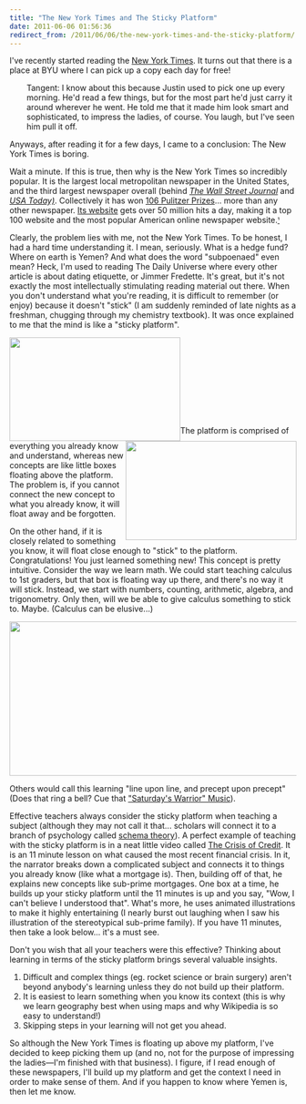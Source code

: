 ```yaml
---
title: "The New York Times and The Sticky Platform"
date: 2011-06-06 01:56:36
redirect_from: /2011/06/06/the-new-york-times-and-the-sticky-platform/
---
```


I've recently started reading the <a href="http://en.wikipedia.org/wiki/The_New_York_Times" target="_blank" rel="noopener noreferrer" title="The New York Times - Wikipedia">New York Times</a>. It turns out that there is a place at BYU where I can pick up a copy each day for free!

<p style="padding-left: 30px;">
  Tangent: I know about this because Justin used to pick one up every morning. He'd read a few things, but for the most part he'd just carry it around wherever he went. He told me that it made him look smart and sophisticated, to impress the ladies, of course. You laugh, but I've seen him pull it off.
</p>

Anyways, after reading it for a few days, I came to a conclusion: The New York Times is boring.

Wait a minute. If this is true, then why is the New York Times so incredibly popular. It is the largest local metropolitan newspaper in the United States, and the third largest newspaper overall (behind *<a href="http://en.wikipedia.org/wiki/The_Wall_Street_Journal" target="_blank" rel="noopener noreferrer" title="The Wall Street Journal">The Wall Street Journal</a>* and *[USA Today)][1]*. Collectively it has won <a href="http://en.wikipedia.org/wiki/List_of_Pulitzer_Prizes_awarded_to_The_New_York_Times" target="_blank" rel="noopener noreferrer" title="New York Times Pulitzer Prizes">106 Pulitzer Prizes</a>... more than any other newspaper. <a href="http://nytimes.com" target="_blank" rel="noopener noreferrer" title="nytimes.com">Its website</a> gets over 50 million hits a day, making it a top 100 website and the most popular American online newspaper website.<a href="http://www.wolframalpha.com/input/?i=new+york+times" target="_blank" rel="noopener noreferrer" title="NYTimes Website Stats"><small>¹</small></a>

 [1]: http://en.wikipedia.org/wiki/USA_Today "USA Today"

Clearly, the problem lies with me, not the New York Times. To be honest, I had a hard time understanding it. I mean, seriously. What is a hedge fund? Where on earth is Yemen? And what does the word "subpoenaed" even mean? Heck, I'm used to reading The Daily Universe where every other article is about dating etiquette, or Jimmer Fredette. It's great, but it's not exactly the most intellectually stimulating reading material out there. When you don't understand what you're reading, it is difficult to remember (or enjoy) because it doesn't "stick" (I am suddenly reminded of late nights as a freshman, chugging through my chemistry textbook). It was once explained to me that the mind is like a "sticky platform".

[<img alt="" class="size-medium wp-image-527 alignright" src="/assets/images/Sticky11.png" style="width: 300px; height: 182px; float: left;" title="Sticky Platform 1" />][2][<img alt="" class="size-medium wp-image-528 alignright" src="/assets/images/Sticky21.png" style="width: 300px; height: 174px; float: right;" title="Sticky Platform 2" />][3]

 [2]: /assets/images/Sticky11.png
 [3]: /assets/images/Sticky21.png

 

 

 

 

 

The platform is comprised of everything you already know and understand, whereas new concepts are like little boxes floating above the platform. The problem is, if you cannot connect the new concept to what you already know, it will float away and be forgotten.

On the other hand, if it is closely related to something you know, it will float close enough to "stick" to the platform. Congratulations! You just learned something new! This concept is pretty intuitive. Consider the way we learn math. We could start teaching calculus to 1st graders, but that box is floating way up there, and there's no way it will stick. Instead, we start with numbers, counting, arithmetic, algebra, and trigonometry. Only then, will we be able to give calculus something to stick to. Maybe. (Calculus can be elusive...)

<p style="text-align: center;">
  <a href="/assets/images/Sticky-Platform-31.png"><img alt="" class="aligncenter size-full wp-image-524" height="271" src="/assets/images/Sticky-Platform-31.png" title="Sticky Platform 3" width="710" /></a>
</p>

Others would call this learning "line upon line, and precept upon precept" (Does that ring a bell? Cue that <a href="http://www.youtube.com/watch?v=9yQkz77CngI" target="_blank" rel="noopener noreferrer" title="Line upon Line">"Saturday's Warrior" Music</a>).

Effective teachers always consider the sticky platform when teaching a subject (although they may not call it that... scholars will connect it to a branch of psychology called [schema theory][4]). A perfect example of teaching with the sticky platform is in a neat little video called <a href="http://vimeo.com/3261363" target="_blank" rel="noopener noreferrer" title="The Crisis of Credit">The Crisis of Credit</a>. It is an 11 minute lesson on what caused the most recent financial crisis. In it, the narrator breaks down a complicated subject and connects it to things you already know (like what a mortgage is). Then, building off of that, he explains new concepts like sub-prime mortgages. One box at a time, he builds up your sticky platform until the 11 minutes is up and you say, "Wow, I can't believe I understood that". What's more, he uses animated illustrations to make it highly entertaining (I nearly burst out laughing when I saw his illustration of the stereotypical sub-prime family). If you have 11 minutes, then take a look below... it's a must see.

 [4]: http://en.wikipedia.org/wiki/Schema_theory "Schema Theory - Wikipedia"

<p style="text-align: center;">
</p>

Don't you wish that all your teachers were this effective? Thinking about learning in terms of the sticky platform brings several valuable insights.

1.  Difficult and complex things (eg. rocket science or brain surgery) aren't beyond anybody's learning unless they do not build up their platform.
2.  It is easiest to learn something when you know its context (this is why we learn geography best when using maps and why Wikipedia is so easy to understand!)
3.  Skipping steps in your learning will not get you ahead.

So although the New York Times is floating up above my platform, I've decided to keep picking them up (and no, not for the purpose of impressing the ladies—I'm finished with that business). I figure, if I read enough of these newspapers, I'll build up my platform and get the context I need in order to make sense of them. And if you happen to know where Yemen is, then let me know.
